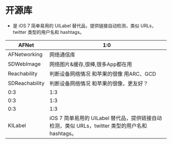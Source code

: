 # 开源库

-  是 iOS 7 简单易用的 UILabel 替代品，提供链接自动检测，类似 URLs，twitter 类型的用户名和 hashtags。


| AFNet | 1:0 |
| -- | -- |
| AFNetworking | 网络通信库 |
| SDWebImage | 网络图片&缓存,很棒,很多App都在用 |
| Reachability | 判断设备网络情况 和苹果的很像 用ARC、GCD |
| SDReachability | 判断设备网络情况 和苹果的很像，更友好？ |
| 0:3 | 1:3 |
| 0:3 | 1:3 |
| 0:3 | 1:3 |
| KILabel | iOS 7 简单易用的 UILabel 替代品，提供链接自动检测，类似 URLs，twitter 类型的用户名和 hashtags。 |

